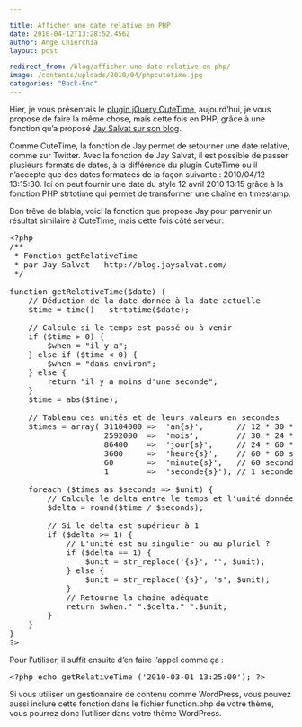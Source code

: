 ```yaml
---

title: Afficher une date relative en PHP
date: 2010-04-12T13:28:52.456Z
author: Ange Chierchia
layout: post

redirect_from: /blog/afficher-une-date-relative-en-php/
image: /contents/uploads/2010/04/phpcutetime.jpg
categories: "Back-End"
---
```

Hier, je vous présentais le [plugin jQuery CuteTime](http://chierchia.fr/ajax-javascript/plugin-jquery-cutetime-affichez-vos-dates-comme-sur-twitter/ "Afficher de jolies dates en jQuery grâce à CuteTime"), aujourd&rsquo;hui, je vous propose de faire la même chose, mais cette fois en PHP, grâce à une fonction qu&rsquo;a proposé <a title="Temps relatif en PHP" href="http://blog.jaysalvat.com/articles/temps-relatif-en-php.php" target="_blank">Jay Salvat sur son blog</a>.<!--more-->

Comme CuteTime, la fonction de Jay permet de retourner une date relative, comme sur Twitter. Avec la fonction de Jay Salvat, il est possible de passer plusieurs formats de dates, à la différence du plugin CuteTime ou il n&rsquo;accepte que des dates formatées de la façon suivante : 2010/04/12 13:15:30. Ici on peut fournir une date du style 12 avril 2010 13:15 grâce à la fonction PHP strtotime qui permet de transformer une chaîne en timestamp.

Bon trêve de blabla, voici la fonction que propose Jay pour parvenir un résultat similaire à CuteTime, mais cette fois côté serveur:

<pre class="brush:php">&lt;?php
/**
 * Fonction getRelativeTime
 * par Jay Salvat - http://blog.jaysalvat.com/
 */

function getRelativeTime($date) {
    // Déduction de la date donnée à la date actuelle
    $time = time() - strtotime($date); 

    // Calcule si le temps est passé ou à venir
    if ($time &gt; 0) {
        $when = "il y a";
    } else if ($time &lt; 0) {
        $when = "dans environ";
    } else {
        return "il y a moins d'une seconde";
    }
    $time = abs($time); 

    // Tableau des unités et de leurs valeurs en secondes
    $times = array( 31104000 =&gt;  'an{s}',       // 12 * 30 * 24 * 60 * 60 secondes
                    2592000  =&gt;  'mois',        // 30 * 24 * 60 * 60 secondes
                    86400    =&gt;  'jour{s}',     // 24 * 60 * 60 secondes
                    3600     =&gt;  'heure{s}',    // 60 * 60 secondes
                    60       =&gt;  'minute{s}',   // 60 secondes
                    1        =&gt;  'seconde{s}'); // 1 seconde         

    foreach ($times as $seconds =&gt; $unit) {
        // Calcule le delta entre le temps et l'unité donnée
        $delta = round($time / $seconds); 

        // Si le delta est supérieur à 1
        if ($delta &gt;= 1) {
            // L'unité est au singulier ou au pluriel ?
            if ($delta == 1) {
                $unit = str_replace('{s}', '', $unit);
            } else {
                $unit = str_replace('{s}', 's', $unit);
            }
            // Retourne la chaine adéquate
            return $when." ".$delta." ".$unit;
        }
    }
}
?&gt;</pre>

Pour l&rsquo;utiliser, il suffit ensuite d&rsquo;en faire l&rsquo;appel comme ça :

<pre class="brush:php">&lt;?php echo getRelativeTime ('2010-03-01 13:25:00'); ?&gt;</pre>

Si vous utiliser un gestionnaire de contenu comme WordPress, vous pouvez aussi inclure cette fonction dans le fichier function.php de votre thème, vous pourrez donc l&rsquo;utiliser dans votre thème WordPress.